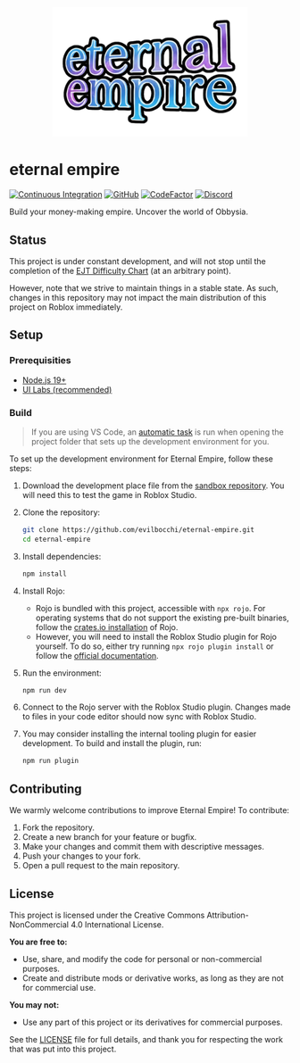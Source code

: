 <p align="center">
  <img width="350" src="assets/brand/Wordmark.png">
</p>

# eternal empire

[![Continuous Integration](https://github.com/evilbocchi/eternal-empire/actions/workflows/ci.yml/badge.svg?branch=main&event=push)](https://github.com/evilbocchi/eternal-empire/actions/workflows/ci.yml)
[![GitHub](https://img.shields.io/github/release/evilbocchi/eternal-empire.svg)](https://github.com/evilbocchi/eternal-empire/releases/latest)
[![CodeFactor](https://www.codefactor.io/repository/github/evilbocchi/eternal-empire/badge)](https://www.codefactor.io/repository/github/evilbocchi/eternal-empire)
[![Discord](https://dcbadge.limes.pink/api/server/https://discord.gg/haPBmCSvXt?style=flat)](https://discord.gg/https://discord.gg/haPBmCSvXt)

Build your money-making empire. Uncover the world of Obbysia.

## Status

This project is under constant development, and will not stop until the completion of the [EJT Difficulty Chart](https://jtohs-joke-towers.fandom.com/wiki/Eternal_Joke_Towers_(EJT)_Wiki) (at an arbitrary point).

However, note that we strive to maintain things in a stable state. As such, changes in this repository may not impact the main distribution of this project on Roblox immediately.

## Setup

### Prerequisities
- [Node.js 19+](https://nodejs.org/en/download)
- [UI Labs (recommended)](https://ui-labs.luau.page/docs/installation)

### Build

> If you are using VS Code, an [automatic task](.vscode/tasks.json) is run when opening the project folder that sets up the development environment for you.

To set up the development environment for Eternal Empire, follow these steps:

1. Download the development place file from the [sandbox repository](https://github.com/evilbocchi/eternal-empire-sandbox). You will need this to test the game in Roblox Studio.

2. Clone the repository:
    ```sh
    git clone https://github.com/evilbocchi/eternal-empire.git
    cd eternal-empire
    ```

3. Install dependencies:
    ```sh
    npm install
    ```

4. Install Rojo:
    - Rojo is bundled with this project, accessible with `npx rojo`. For operating systems that do not support the existing pre-built binaries, follow the [crates.io installation](https://rojo.space/docs/v7/getting-started/installation/) of Rojo.
    - However, you will need to install the Roblox Studio plugin for Rojo yourself. To do so, either try running `npx rojo plugin install` or follow the [official documentation](https://rojo.space/docs/v7/getting-started/installation/).

5. Run the environment:
    ```sh
    npm run dev
    ```

6. Connect to the Rojo server with the Roblox Studio plugin. Changes made to files in your code editor should now sync with Roblox Studio.

7. You may consider installing the internal tooling plugin for easier development. To build and install the plugin, run:
    ```sh
    npm run plugin
    ```

## Contributing

We warmly welcome contributions to improve Eternal Empire! To contribute:

1. Fork the repository.
2. Create a new branch for your feature or bugfix.
3. Make your changes and commit them with descriptive messages.
4. Push your changes to your fork.
5. Open a pull request to the main repository.

## License

This project is licensed under the Creative Commons Attribution-NonCommercial 4.0 International License.

**You are free to:**
- Use, share, and modify the code for personal or non-commercial purposes.
- Create and distribute mods or derivative works, as long as they are not for commercial use.

**You may not:**
- Use any part of this project or its derivatives for commercial purposes.

See the [LICENSE](LICENSE) file for full details, and thank you for respecting the work that was put into this project.
